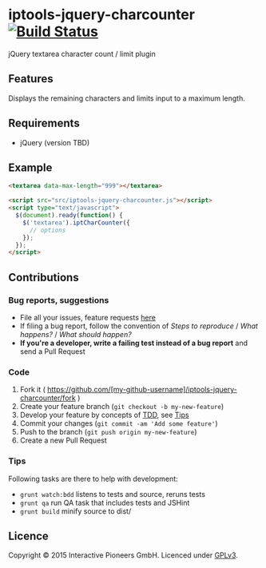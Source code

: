 # iptools-jquery-charcounter [![Build Status](http://img.shields.io/travis/interactive-pioneers/iptools-jquery-charcounter.svg)](https://travis-ci.org/interactive-pioneers/iptools-jquery-charcounter)

jQuery textarea character count / limit plugin

## Features
Displays the remaining characters and limits input to a maximum length.

## Requirements

- jQuery (version TBD)

## Example

```html
<textarea data-max-length="999"></textarea>

<script src="src/iptools-jquery-charcounter.js"></script>
<script type="text/javascript">
  $(document).ready(function() {
    $('textarea').iptCharCounter({
      // options
    });
  });
</script>

```

## Contributions

### Bug reports, suggestions

- File all your issues, feature requests [here](https://github.com/interactive-pioneers/iptools-jquery-charcounter/issues)
- If filing a bug report, follow the convention of _Steps to reproduce_ / _What happens?_ / _What should happen?_
- __If you're a developer, write a failing test instead of a bug report__ and send a Pull Request

### Code

1. Fork it ( https://github.com/[my-github-username]/iptools-jquery-charcounter/fork )
2. Create your feature branch (`git checkout -b my-new-feature`)
3. Develop your feature by concepts of [TDD](http://en.wikipedia.org/wiki/Test-driven_development), see [Tips](#tips)
3. Commit your changes (`git commit -am 'Add some feature'`)
4. Push to the branch (`git push origin my-new-feature`)
5. Create a new Pull Request

### Tips

Following tasks are there to help with development:

- `grunt watch:bdd` listens to tests and source, reruns tests
- `grunt qa` run QA task that includes tests and JSHint
- `grunt build` minify source to dist/

## Licence
Copyright © 2015 Interactive Pioneers GmbH. Licenced under [GPLv3](LICENSE).